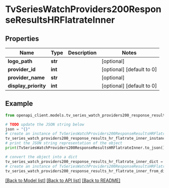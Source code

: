 # TvSeriesWatchProviders200ResponseResultsHRFlatrateInner


## Properties

Name | Type | Description | Notes
------------ | ------------- | ------------- | -------------
**logo_path** | **str** |  | [optional] 
**provider_id** | **int** |  | [optional] [default to 0]
**provider_name** | **str** |  | [optional] 
**display_priority** | **int** |  | [optional] [default to 0]

## Example

```python
from openapi_client.models.tv_series_watch_providers200_response_results_hr_flatrate_inner import TvSeriesWatchProviders200ResponseResultsHRFlatrateInner

# TODO update the JSON string below
json = "{}"
# create an instance of TvSeriesWatchProviders200ResponseResultsHRFlatrateInner from a JSON string
tv_series_watch_providers200_response_results_hr_flatrate_inner_instance = TvSeriesWatchProviders200ResponseResultsHRFlatrateInner.from_json(json)
# print the JSON string representation of the object
print(TvSeriesWatchProviders200ResponseResultsHRFlatrateInner.to_json())

# convert the object into a dict
tv_series_watch_providers200_response_results_hr_flatrate_inner_dict = tv_series_watch_providers200_response_results_hr_flatrate_inner_instance.to_dict()
# create an instance of TvSeriesWatchProviders200ResponseResultsHRFlatrateInner from a dict
tv_series_watch_providers200_response_results_hr_flatrate_inner_from_dict = TvSeriesWatchProviders200ResponseResultsHRFlatrateInner.from_dict(tv_series_watch_providers200_response_results_hr_flatrate_inner_dict)
```
[[Back to Model list]](../README.md#documentation-for-models) [[Back to API list]](../README.md#documentation-for-api-endpoints) [[Back to README]](../README.md)


